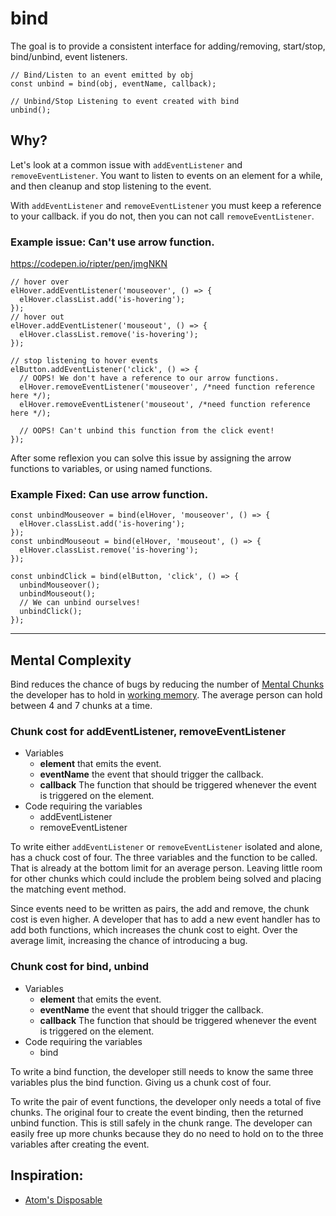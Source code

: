 # bind
The goal is to provide a consistent interface for adding/removing, start/stop, bind/unbind, event listeners.

```
// Bind/Listen to an event emitted by obj
const unbind = bind(obj, eventName, callback);

// Unbind/Stop Listening to event created with bind
unbind();
```

## Why?
Let's look at a common issue with `addEventListener` and `removeEventListener`. You want to listen to events on an element for a while, and then cleanup and stop listening to the event.

With `addEventListener` and `removeEventListener` you must keep a reference to your callback. if you do not, then you can not call `removeEventListener`.

### Example issue: Can't use arrow function.
https://codepen.io/ripter/pen/jmgNKN
```
// hover over
elHover.addEventListener('mouseover', () => {
  elHover.classList.add('is-hovering');
});
// hover out
elHover.addEventListener('mouseout', () => {
  elHover.classList.remove('is-hovering');
});

// stop listening to hover events
elButton.addEventListener('click', () => {
  // OOPS! We don't have a reference to our arrow functions.
  elHover.removeEventListener('mouseover', /*need function reference here */);
  elHover.removeEventListener('mouseout', /*need function reference here */);

  // OOPS! Can't unbind this function from the click event!
});
```

After some reflexion you can solve this issue by assigning the arrow functions to variables, or using named functions.



### Example Fixed: Can use arrow function.
```
const unbindMouseover = bind(elHover, 'mouseover', () => {
  elHover.classList.add('is-hovering');
});
const unbindMouseout = bind(elHover, 'mouseout', () => {
  elHover.classList.remove('is-hovering');
});

const unbindClick = bind(elButton, 'click', () => {
  unbindMouseover();
  unbindMouseout();
  // We can unbind ourselves!
  unbindClick();
});
```




---
## Mental Complexity

Bind reduces the chance of bugs by reducing the number of [Mental Chunks](https://en.wikipedia.org/wiki/Chunking_(psychology)) the developer has to hold in [working memory](https://en.wikipedia.org/wiki/Working_memory). The average person can hold between 4 and 7 chunks at a time.

### Chunk cost for addEventListener, removeEventListener
* Variables
  * **element** that emits the event.
  * **eventName** the event that should trigger the callback.
  * **callback** The function that should be triggered whenever the event is triggered on the element.
* Code requiring the variables
  * addEventListener
  * removeEventListener

To write either `addEventListener` or `removeEventListener` isolated and alone, has a chuck cost of four. The three variables and the function to be called. That is already at the bottom limit for an average person. Leaving little room for other chunks which could include the problem being solved and placing the matching event method.

Since events need to be written as pairs, the add and remove, the chunk cost is even higher. A developer that has to add a new event handler has to add both functions, which increases the chunk cost to eight. Over the average limit, increasing the chance of introducing a bug.

### Chunk cost for bind, unbind
* Variables
  * **element** that emits the event.
  * **eventName** the event that should trigger the callback.
  * **callback** The function that should be triggered whenever the event is triggered on the element.
* Code requiring the variables
  * bind

To write a bind function, the developer still needs to know the same three variables plus the bind function. Giving us a chunk cost of four.

To write the pair of event functions, the developer only needs a total of five chunks. The original four to create the event binding, then the returned unbind function. This is still safely in the chunk range. The developer can easily free up more chunks because they do no need to hold on to the three variables after creating the event. 

## Inspiration:
* [Atom's Disposable](https://github.com/atom/event-kit)
